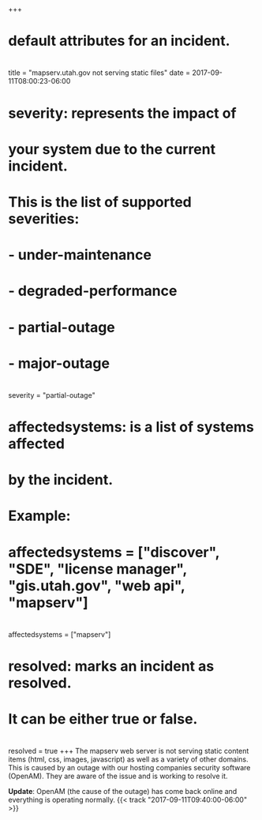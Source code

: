 +++
# default attributes for an incident.
#
title = "mapserv.utah.gov not serving static files"
date = 2017-09-11T08:00:23-06:00

# severity: represents the impact of
# your system due to the current incident.
# This is the list of supported severities:
#
# - under-maintenance
# - degraded-performance
# - partial-outage
# - major-outage
#
severity = "partial-outage"

# affectedsystems: is a list of systems affected
# by the incident.
# Example:
# affectedsystems = ["discover", "SDE", "license manager", "gis.utah.gov", "web api", "mapserv"]
#
affectedsystems = ["mapserv"]

# resolved: marks an incident as resolved.
# It can be either true or false.
#
resolved = true
+++
The mapserv web server is not serving static content items (html, css, images, javascript) as well as a variety of other domains. This is caused by an outage with our hosting companies security software (OpenAM). They are aware of the issue and is working to resolve it.

**Update**: OpenAM (the cause of the outage) has come back online and everything is operating normally. {{< track "2017-09-11T09:40:00-06:00" >}}
